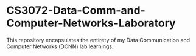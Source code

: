 # CS3072-Data-Comm-and-Computer-Networks-Laboratory
This repository encapsulates the entirety of my Data Communication and Computer Networks (DCNN) lab learnings.






